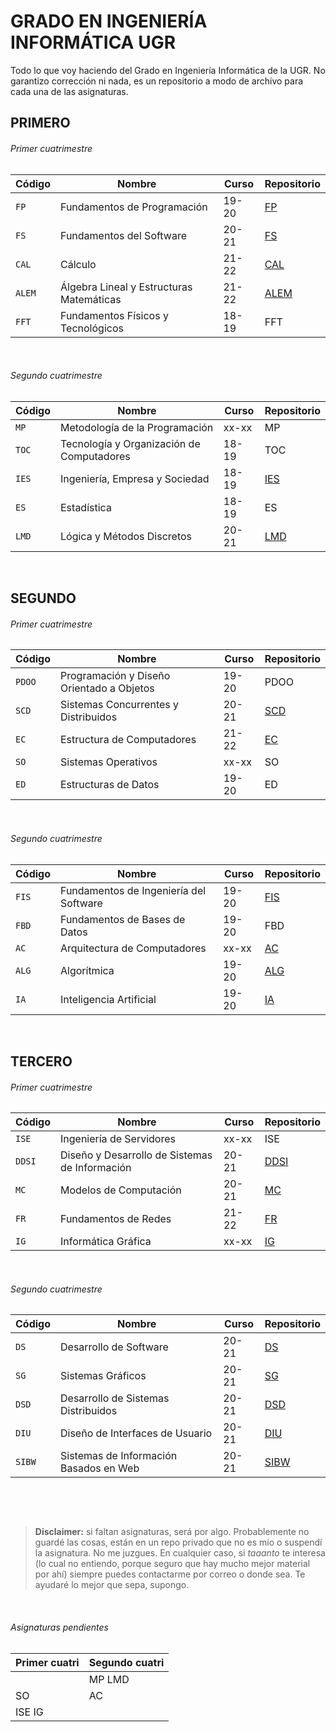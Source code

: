 # GRADO EN INGENIERÍA INFORMÁTICA UGR
Todo lo que voy haciendo del Grado en Ingeniería Informática de la UGR. No garantizo corrección ni nada, es un repositorio a modo de archivo para cada una de las asignaturas.

## PRIMERO
###### Primer cuatrimestre
| Código | Nombre                                   | Curso   | Repositorio                               |
|--------|------------------------------------------|---------|-------------------------------------------|
| `FP`   | Fundamentos de Programación              | 19-20   | [FP](https://github.com/clarasdfgh/FP)    |
| `FS`   | Fundamentos del Software                 | 20-21   | [FS](https://github.com/clarasdfgh/FS)    |
| `CAL`  | Cálculo                                  | 21-22   | [CAL](https://github.com/clarasdfgh/CAL)   |
| `ALEM` | Álgebra Lineal y Estructuras Matemáticas | 21-22   | [ALEM](https://github.com/clarasdfgh/ALEM)|
| `FFT`  | Fundamentos Físicos y Tecnológicos       | 18-19   | FFT                                       |

&nbsp;
###### Segundo cuatrimestre
| Código | Nombre                                    | Curso   | Repositorio                             |
|--------|-------------------------------------------|---------|-----------------------------------------| 
| `MP`   | Metodología de la Programación            | xx-xx   | MP                                      |
| `TOC`  | Tecnología y Organización de Computadores | 18-19   | TOC                                     |
| `IES`  | Ingeniería, Empresa y Sociedad            | 18-19   | [IES](https://github.com/clarasdfgh/IES)|
| `ES`   | Estadística                               | 18-19   | ES                                      |
| `LMD`  | Lógica y Métodos Discretos                | 20-21   | [LMD](https://github.com/clarasdfgh/LMD)|

&nbsp;
&nbsp;
## SEGUNDO
###### Primer cuatrimestre
| Código | Nombre                                    | Curso   | Repositorio                             |
|--------|-------------------------------------------|---------|-----------------------------------------|
| `PDOO` | Programación y Diseño Orientado a Objetos | 19-20   | PDOO                                    |
| `SCD`  | Sistemas Concurrentes y Distribuidos      | 20-21   | [SCD](https://github.com/clarasdfgh/SCD)|
| `EC`   | Estructura de Computadores                | 21-22   | [EC](https://github.com/clarasdfgh/EC)  |
| `SO`   | Sistemas Operativos                       | xx-xx   | SO                                      |
| `ED`   | Estructuras de Datos                      | 19-20   | ED                                      |

&nbsp;
###### Segundo cuatrimestre
| Código | Nombre                                 | Curso   | Repositorio                                  |
|--------|----------------------------------------|---------|----------------------------------------------|
| `FIS`  | Fundamentos de Ingeniería del Software | 19-20   | [FIS](https://github.com/clarasdfgh/FIS)     |
| `FBD`  | Fundamentos de Bases de Datos          | 19-20   | FBD                                          |
| `AC`   | Arquitectura de Computadores           | xx-xx   | [AC](https://github.com/clarasdfgh/AC)       |
| `ALG`  | Algorítmica                            | 19-20   | [ALG](https://github.com/clarasdfgh/ALG)     |
| `IA`   | Inteligencia Artificial                | 19-20   | [IA](https://github.com/clarasdfgh/IA)       |

&nbsp;
&nbsp;
## TERCERO
###### Primer cuatrimestre
| Código | Nombre                                         | Curso | Repositorio                                     |
|--------|------------------------------------------------|-------|-------------------------------------------------|
| `ISE`  | Ingeniería de Servidores                       | xx-xx | ISE                                             |
| `DDSI` | Diseño y Desarrollo de Sistemas de Información | 20-21 | [DDSI](https://github.com/clarasdfgh/DDSI)      |
| `MC`   | Modelos de Computación                         | 20-21 | [MC](https://github.com/clarasdfgh/MC)          |
| `FR`   | Fundamentos de Redes                           | 21-22 | [FR](https://github.com/clarasdfgh/FR)          |
| `IG`   | Informática Gráfica                            | xx-xx | [IG](https://github.com/clarasdfgh/IG)          |

&nbsp;
###### Segundo cuatrimestre
| Código | Nombre                                         | Curso | Repositorio                                      |
|--------|------------------------------------------------|-------|--------------------------------------------------|
| `DS`   | Desarrollo de Software                         | 20-21 | [DS](https://github.com/clarasdfgh/DS)           |
| `SG`   | Sistemas Gráficos                              | 20-21 | [SG](https://github.com/clarasdfgh/SG)           |
| `DSD`  | Desarrollo de Sistemas Distribuidos            | 20-21 | [DSD](https://github.com/clarasdfgh/DSD)         |
| `DIU`  | Diseño de Interfaces de Usuario                | 20-21 | [DIU](https://github.com/clarasdfgh/DIU)         |
| `SIBW` | Sistemas de Información Basados en Web         | 20-21 | [SIBW](https://github.com/clarasdfgh/SIBW)       |

&nbsp;
&nbsp;

&nbsp;
&nbsp;
&nbsp;
> **Disclaimer:** si faltan asignaturas, será por algo. Probablemente no guardé las cosas, están en un repo privado que no es mío o suspendí la asignatura. No me juzgues.
En cualquier caso, si *taaanto* te interesa (lo cual no entiendo, porque seguro que hay mucho mejor material por ahí) siempre puedes contactarme por correo o donde sea. Te ayudaré lo mejor que sepa, supongo.

&nbsp;
&nbsp;

###### Asignaturas pendientes


| Primer cuatri | Segundo cuatri |
| ------------- | -------------- |
|               | MP LMD         |
| SO            | AC             |
| ISE IG        |                |


